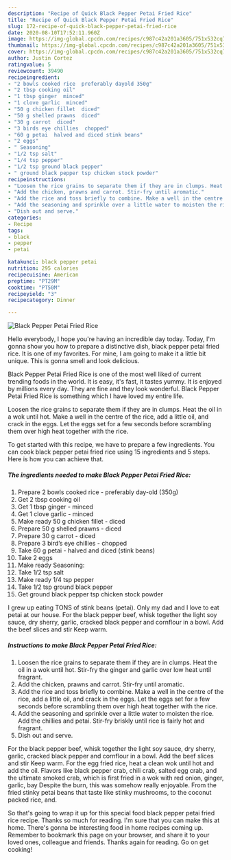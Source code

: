 ```yaml
---
description: "Recipe of Quick Black Pepper Petai Fried Rice"
title: "Recipe of Quick Black Pepper Petai Fried Rice"
slug: 172-recipe-of-quick-black-pepper-petai-fried-rice
date: 2020-08-10T17:52:11.960Z
image: https://img-global.cpcdn.com/recipes/c987c42a201a3605/751x532cq70/black-pepper-petai-fried-rice-recipe-main-photo.jpg
thumbnail: https://img-global.cpcdn.com/recipes/c987c42a201a3605/751x532cq70/black-pepper-petai-fried-rice-recipe-main-photo.jpg
cover: https://img-global.cpcdn.com/recipes/c987c42a201a3605/751x532cq70/black-pepper-petai-fried-rice-recipe-main-photo.jpg
author: Justin Cortez
ratingvalue: 5
reviewcount: 39490
recipeingredient:
- "2 bowls cooked rice  preferably dayold 350g"
- "2 tbsp cooking oil"
- "1 tbsp ginger  minced"
- "1 clove garlic  minced"
- "50 g chicken fillet  diced"
- "50 g shelled prawns  diced"
- "30 g carrot  diced"
- "3 birds eye chillies  chopped"
- "60 g petai  halved and diced stink beans"
- "2 eggs"
- " Seasoning"
- "1/2 tsp salt"
- "1/4 tsp pepper"
- "1/2 tsp ground black pepper"
- " ground black pepper tsp chicken stock powder"
recipeinstructions:
- "Loosen the rice grains to separate them if they are in clumps. Heat the oil in a wok until hot. Stir-fry the ginger and garlic over low heat until fragrant."
- "Add the chicken, prawns and carrot. Stir-fry until aromatic."
- "Add the rice and toss briefly to combine. Make a well in the centre of the rice, add a little oil, and crack in the eggs. Let the eggs set for a few seconds before scrambling them over high heat together with the rice."
- "Add the seasoning and sprinkle over a little water to moisten the rice. Add the chillies and petai. Stir-fry briskly until rice is fairly hot and fragrant."
- "Dish out and serve."
categories:
- Recipe
tags:
- black
- pepper
- petai

katakunci: black pepper petai 
nutrition: 295 calories
recipecuisine: American
preptime: "PT29M"
cooktime: "PT50M"
recipeyield: "3"
recipecategory: Dinner

---
```



![Black Pepper Petai Fried Rice](https://img-global.cpcdn.com/recipes/c987c42a201a3605/751x532cq70/black-pepper-petai-fried-rice-recipe-main-photo.jpg)

Hello everybody, I hope you're having an incredible day today. Today, I'm gonna show you how to prepare a distinctive dish, black pepper petai fried rice. It is one of my favorites. For mine, I am going to make it a little bit unique. This is gonna smell and look delicious.

Black Pepper Petai Fried Rice is one of the most well liked of current trending foods in the world. It is easy, it's fast, it tastes yummy. It is enjoyed by millions every day. They are fine and they look wonderful. Black Pepper Petai Fried Rice is something which I have loved my entire life.

Loosen the rice grains to separate them if they are in clumps. Heat the oil in a wok until hot. Make a well in the centre of the rice, add a little oil, and crack in the eggs. Let the eggs set for a few seconds before scrambling them over high heat together with the rice.


To get started with this recipe, we have to prepare a few ingredients. You can cook black pepper petai fried rice using 15 ingredients and 5 steps. Here is how you can achieve that.

<!--inarticleads1-->

##### The ingredients needed to make Black Pepper Petai Fried Rice:

1. Prepare 2 bowls cooked rice - preferably day-old (350g)
1. Get 2 tbsp cooking oil
1. Get 1 tbsp ginger - minced
1. Get 1 clove garlic - minced
1. Make ready 50 g chicken fillet - diced
1. Prepare 50 g shelled prawns - diced
1. Prepare 30 g carrot - diced
1. Prepare 3 bird’s eye chillies - chopped
1. Take 60 g petai - halved and diced (stink beans)
1. Take 2 eggs
1. Make ready  Seasoning:
1. Take 1/2 tsp salt
1. Make ready 1/4 tsp pepper
1. Take 1/2 tsp ground black pepper
1. Get  ground black pepper tsp chicken stock powder


I grew up eating TONS of stink beans (petai). Only my dad and I love to eat petai at our house. For the black pepper beef, whisk together the light soy sauce, dry sherry, garlic, cracked black pepper and cornflour in a bowl. Add the beef slices and stir Keep warm. 

<!--inarticleads2-->

##### Instructions to make Black Pepper Petai Fried Rice:

1. Loosen the rice grains to separate them if they are in clumps. Heat the oil in a wok until hot. Stir-fry the ginger and garlic over low heat until fragrant.
1. Add the chicken, prawns and carrot. Stir-fry until aromatic.
1. Add the rice and toss briefly to combine. Make a well in the centre of the rice, add a little oil, and crack in the eggs. Let the eggs set for a few seconds before scrambling them over high heat together with the rice.
1. Add the seasoning and sprinkle over a little water to moisten the rice. Add the chillies and petai. Stir-fry briskly until rice is fairly hot and fragrant.
1. Dish out and serve.


For the black pepper beef, whisk together the light soy sauce, dry sherry, garlic, cracked black pepper and cornflour in a bowl. Add the beef slices and stir Keep warm. For the egg fried rice, heat a clean wok until hot and add the oil. Flavors like black pepper crab, chili crab, salted egg crab, and the ultimate smoked crab, which is first fried in a wok with red onion, ginger, garlic, bay Despite the burn, this was somehow really enjoyable. From the fried stinky petai beans that taste like stinky mushrooms, to the coconut packed rice, and. 

So that's going to wrap it up for this special food black pepper petai fried rice recipe. Thanks so much for reading. I'm sure that you can make this at home. There's gonna be interesting food in home recipes coming up. Remember to bookmark this page on your browser, and share it to your loved ones, colleague and friends. Thanks again for reading. Go on get cooking!

